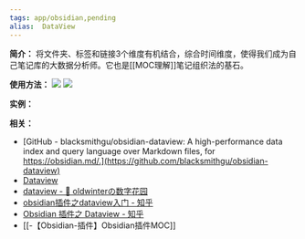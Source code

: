 ```yaml
---
tags: app/obsidian,pending 
alias:  DataView
---
```

**简介：**
将文件夹、标签和链接3个维度有机结合，综合时间维度，使得我们成为自己笔记库的大数据分析师。它也是[[MOC理解]]笔记组织法的基石。

**使用方法：**
![](https://obsidian-001-1312884387.cos.ap-nanjing.myqcloud.com/ImageBed/20220721080921.png)
![](https://obsidian-001-1312884387.cos.ap-nanjing.myqcloud.com/ImageBed/20220721080932.png)


**实例：**


**相关：**
* [GitHub - blacksmithgu/obsidian-dataview: A high-performance data index and query language over Markdown files, for https://obsidian.md/.](https://github.com/blacksmithgu/obsidian-dataview)
* [Dataview](https://blacksmithgu.github.io/obsidian-dataview/)
* [dataview - 🌲 oldwinterの数字花园](https://oldwinter.top/Spaces/Life/Projects/%E7%9F%A5%E8%AF%86%E7%AE%A1%E7%90%86/obsidian%E5%AD%A6%E4%B9%A0%E7%AC%94%E8%AE%B0/dataview)
* [obsidian插件之dataview入门 - 知乎](https://zhuanlan.zhihu.com/p/409253101)
* [Obsidian 插件之 Dataview - 知乎](https://zhuanlan.zhihu.com/p/373623264)
* [[-【Obsidian-插件】Obsidian插件MOC]]